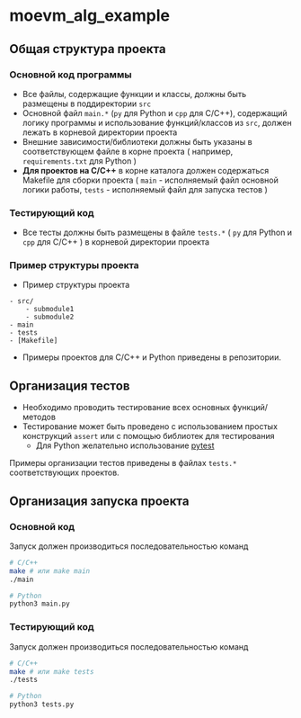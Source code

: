 # moevm_alg_example

## Общая структура проекта

### Основной код программы

- Все файлы, содержащие функции и классы, должны быть размещены в поддиректории `src`
- Основной файл `main.*` (`py` для Python и `cpp` для С/С++), содержащий логику программы и использование
  функций/классов
  из `src`, должен лежать в корневой директории проекта
- Внешние зависимости/библиотеки должны быть указаны в соответствующем файле в корне проекта (
  например, `requirements.txt` для Python )
- **Для проектов на С/С++** в корне каталога должен содержаться Makefile для сборки проекта ( `main` - исполняемый файл
  основной логики работы, `tests` - исполняемый файл для запуска тестов )

### Тестирующий код

- Все тесты должны быть размещены в файле `tests.*` ( `py` для Python и `cpp` для С/С++ ) в корневой директории проекта

### Пример структуры проекта

- Пример структуры проекта

```
- src/
    - submodule1
    - submodule2
- main
- tests
- [Makefile]
```

- Примеры проектов для C/C++ и Python приведены в репозитории.

## Организация тестов

- Необходимо проводить тестирование всех основных функций/методов
- Тестирование может быть проведено с использованием простых конструкций `assert` или с помощью библиотек для
  тестирования
    - Для Python желательно использование [pytest](https://docs.pytest.org/en/7.1.x/)

Примеры организации тестов приведены в файлах `tests.*` соответствующих проектов.

## Организация запуска проекта

### Основной код

Запуск должен производиться последовательностью команд

```bash
# C/C++
make # или make main
./main

# Python
python3 main.py
```

### Тестирующий код

Запуск должен производиться последовательностью команд

```bash
# C/C++
make # или make tests
./tests

# Python
python3 tests.py
```